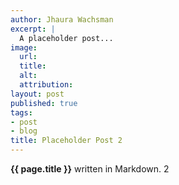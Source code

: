 ```yaml
---
author: Jhaura Wachsman
excerpt: |
  A placeholder post...
image:
  url:
  title:
  alt:
  attribution:
layout: post
published: true
tags:
- post
- blog
title: Placeholder Post 2
---
```


**{{ page.title }}** written in Markdown. 2
